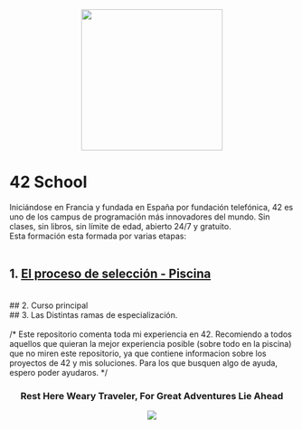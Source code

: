 <div align= "center">
<img src= "https://user-images.githubusercontent.com/114681445/205617171-5d99fa21-0aaa-4e60-91d4-466248237c62.gif" width = "250px">
 </div>
 
 # 42 School
 
Iniciándose en Francia y fundada en España por fundación telefónica, 42 es uno de los campus de programación más innovadores del mundo. Sin clases, sin libros, sin límite de edad, abierto 24/7 y gratuito.
<br>
Esta formación esta formada por varias etapas: 
<br> <br>
## 1. [El proceso de selección - Piscina](https://github.com/destrada-s/42_School_Todo/tree/main/42piscine)
<br>
## 2. Curso principal
<br>
## 3. Las Distintas ramas de especialización.
<br>
<br>
/*
Este repositorio comenta toda mi experiencia en 42. Recomiendo a todos aquellos que quieran la mejor experiencia posible (sobre todo en la piscina) que no miren este repositorio, ya que contiene informacion sobre los proyectos de 42 y mis soluciones.
Para los que busquen algo de ayuda, espero poder ayudaros. 
*/
<br>

<h3 align ="center">Rest Here Weary Traveler, For Great Adventures Lie Ahead </h3>
<div align= "center">
<img src= "https://user-images.githubusercontent.com/114681445/205616601-6dc2dd84-c02a-4a8c-8186-b26f759439e1.gif">
 </div>
